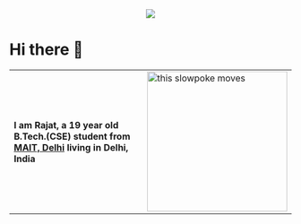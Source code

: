 <div id="header" align="center">
  <img src="https://github.com/loyaltytrooper/loyaltytrooper/blob/main/githubBanner.png"/>
</div>

<h1>Hi there 👋</h1>

<table>
  <tr>
    <td>
      <h4> I am Rajat, a 19 year old B.Tech.(CSE) student from <a href="">MAIT, Delhi</a> living in Delhi, India </h4>
    </td>
    <td>
      <a href="https://www.linkedin.com/in/rajat-dev"><img src="[http://i.stack.imgur.com/SBv4T.gif](https://github.com/loyaltytrooper/loyaltytrooper/blob/main/the-it-crowd-moss-the-it-crowd.gif)" alt="this slowpoke moves"  width="250" /></a>
    </td>
      
<!--
**loyaltytrooper/loyaltytrooper** is a ✨ _special_ ✨ repository because its `README.md` (this file) appears on your GitHub profile.

Here are some ideas to get you started:

- 🔭 I’m currently working on ...
- 🌱 I’m currently learning ...
- 👯 I’m looking to collaborate on ...
- 🤔 I’m looking for help with ...
- 💬 Ask me about ...
- 📫 How to reach me: ...
- 😄 Pronouns: ...
- ⚡ Fun fact: ...
-->
